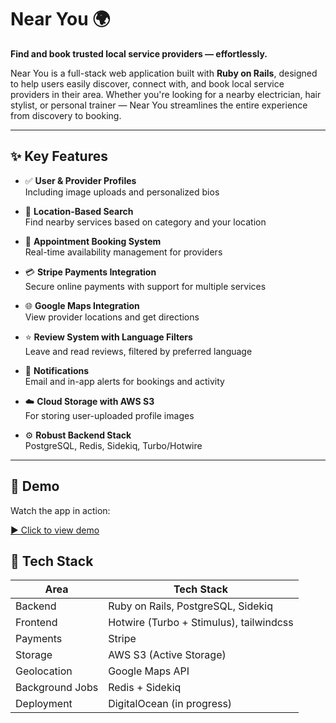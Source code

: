 # Near You 🌍

**Find and book trusted local service providers — effortlessly.**

Near You is a full-stack web application built with **Ruby on Rails**, designed to help users easily discover, connect with, and book local service providers in their area. Whether you're looking for a nearby electrician, hair stylist, or personal trainer — Near You streamlines the entire experience from discovery to booking.

---

## ✨ Key Features

- ✅ **User & Provider Profiles**  
  Including image uploads and personalized bios

- 📍 **Location-Based Search**  
  Find nearby services based on category and your location

- 📅 **Appointment Booking System**  
  Real-time availability management for providers

- 💳 **Stripe Payments Integration**  
  Secure online payments with support for multiple services

- 🌐 **Google Maps Integration**  
  View provider locations and get directions

- ⭐ **Review System with Language Filters**  
  Leave and read reviews, filtered by preferred language

- 📩 **Notifications**  
  Email and in-app alerts for bookings and activity

- ☁️ **Cloud Storage with AWS S3**  
  For storing user-uploaded profile images

- ⚙️ **Robust Backend Stack**  
  PostgreSQL, Redis, Sidekiq, Turbo/Hotwire

---

## 🎥 Demo

Watch the app in action:

[▶️ Click to view demo](public/demo.mov)

## 🚀 Tech Stack

| Area         | Tech Stack                            |
|--------------|----------------------------------------|
| Backend      | Ruby on Rails, PostgreSQL, Sidekiq     |
| Frontend     | Hotwire (Turbo + Stimulus), tailwindcss |
| Payments     | Stripe                                 |
| Storage      | AWS S3 (Active Storage)                |
| Geolocation  | Google Maps API                        |
| Background Jobs | Redis + Sidekiq                     |
| Deployment   | DigitalOcean (in progress)             |


